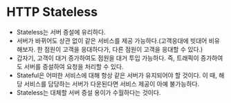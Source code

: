 HTTP Stateless
==============
* Stateless는 서버 증설에 유리하다.
* 서버가 바뀌어도 상관 없이 같은 서비스를 제공 가능하다.(고객응대에 빗대어 비유해보자. 한 점원이 고객을 응대하다가, 다른 점원이 고객을 응대할 수 있다.)
* 갑자기, 고객이 대거 증가하여도 점원을 대거 투입 가능하다. 즉, 트래픽이 증가하여도 서버를 증설하여 요청을 처리할 수 있다.
* Stateful은 어떠한 서비스에 대해 항상 같은 서버가 유지되어야 할 것이다. 이 때, 해당 서비스를 담당하는 서버가 다운된다면 서비스 제공이 아예 불가능하다.
* Stateless는 대체할 서버 증설 용이가 수월하다는 것이다.
